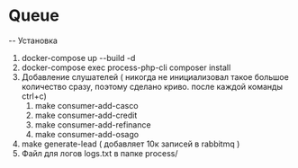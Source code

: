# Queue
-- Установка
  1) docker-compose up --build -d
  2) docker-compose exec process-php-cli composer install
  3) Добавление слушателей ( никогда не инициализовал такое большое количество сразу, поэтому сделано криво. после каждой команды ctrl+c)
     1) make consumer-add-casco
     2) make consumer-add-credit
     3) make consumer-add-refinance
     4) make consumer-add-osago
  4) make generate-lead ( добавляет 10к записей в rabbitmq )
  5) Файл для логов logs.txt в папке process/

